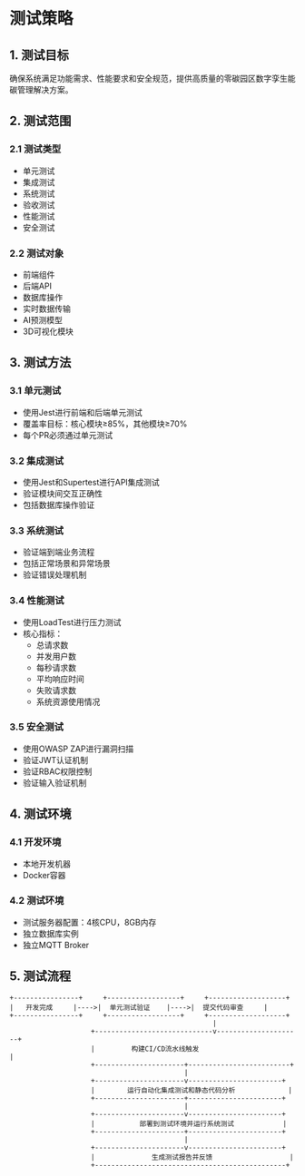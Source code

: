# 测试策略

## 1. 测试目标
确保系统满足功能需求、性能要求和安全规范，提供高质量的零碳园区数字孪生能碳管理解决方案。

## 2. 测试范围

### 2.1 测试类型
- 单元测试
- 集成测试
- 系统测试
- 验收测试
- 性能测试
- 安全测试

### 2.2 测试对象
- 前端组件
- 后端API
- 数据库操作
- 实时数据传输
- AI预测模型
- 3D可视化模块

## 3. 测试方法

### 3.1 单元测试
- 使用Jest进行前端和后端单元测试
- 覆盖率目标：核心模块≥85%，其他模块≥70%
- 每个PR必须通过单元测试

### 3.2 集成测试
- 使用Jest和Supertest进行API集成测试
- 验证模块间交互正确性
- 包括数据库操作验证

### 3.3 系统测试
- 验证端到端业务流程
- 包括正常场景和异常场景
- 验证错误处理机制

### 3.4 性能测试
- 使用LoadTest进行压力测试
- 核心指标：
  - 总请求数
  - 并发用户数
  - 每秒请求数
  - 平均响应时间
  - 失败请求数
  - 系统资源使用情况

### 3.5 安全测试
- 使用OWASP ZAP进行漏洞扫描
- 验证JWT认证机制
- 验证RBAC权限控制
- 验证输入验证机制

## 4. 测试环境

### 4.1 开发环境
- 本地开发机器
- Docker容器

### 4.2 测试环境
- 测试服务器配置：4核CPU，8GB内存
- 独立数据库实例
- 独立MQTT Broker

## 5. 测试流程
```
+----------------+     +------------------+     +-------------------+
|   开发完成     |---->|  单元测试验证    |---->|  提交代码审查     |
+----------------+     +------------------+     +-------------------+
                                                  |
                    +-----------------------------v---------------------+
                    |         构建CI/CD流水线触发                         |
                    +----------------------+-------------------------+
                                           |
                    +----------------------v-----------------------+
                    |        运行自动化集成测试和静态代码分析             |
                    +----------------------+-----------------------+
                                           |
                    +----------------------v-----------------------+
                    |           部署到测试环境并运行系统测试            |
                    +----------------------+-----------------------+
                                           |
                    +----------------------v-----------------------+
                    |              生成测试报告并反馈                   |
                    +-----------------------------------------------+
```